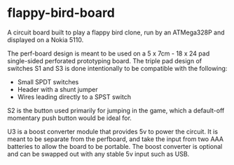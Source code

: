 # flappy-bird-board
A circuit board built to play a flappy bird clone, run by an ATMega328P and displayed on a Nokia 5110.

The perf-board design is meant to be used on a 5 x 7cm - 18 x 24 pad single-sided perforated prototyping board.
The triple pad design of switches S1 and S3 is done intentionally to be compatible with the following:
  - Small SPDT switches
  - Header with a shunt jumper
  - Wires leading directly to a SPST switch

S2 is the button used primarily for jumping in the game, which a default-off momentary push button would be ideal for.

U3 is a boost converter module that provides 5v to power the circuit. It is meant to be separate from the perfboard, and take the input from two AAA batteries to allow the board to be portable. The boost converter is optional and can be swapped out with any stable 5v input such as USB. 

